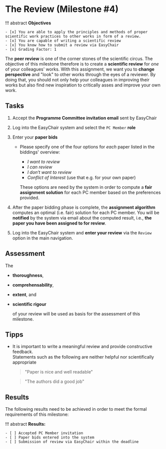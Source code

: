 # The Review (Milestone #4)

<!-- !!! question
    This milstone will be graded with factor: **1** -->

!!! abstract
    **Objectives**

    - [x] You are able to apply the principles and methods of proper scientific work practices to other works in form of a review.
    - [x] You are capable of writing a scientific review
    - [x] You know how to submit a review via EasyChair 
    - [x] Grading Factor: 1


The **peer review** is one of the corner stones of the scientific circus. The objective of this milestone therefore is to create a **scientific review** for _one_ of your colleagues' works. With this assignment, we want you to **change perspective** and "look" to other works through the eyes of a reviewer. By doing that, you should not only help your colleagues in improving their works but also find new inspiration to critically asses and improve your own work.


## Tasks

1. Accept the **Programme Committee invitation email** sent by EasyChair
      
2. Log into the EasyChair system and select the `PC Member` **role**

3. Enter your **paper bids** 

    - Please specify one of the four options for _each_ paper listed in the biddings' overview:
        - *I want to review*
        - *I can review*
        - *I don‘t want to review*
        - *Conflict of Interest* (use that e.g. for your own paper)
      
      These options are need by the system in order to compute a **fair assignment solution** for each PC member based on the preferences provided.

4. After the paper bidding phase is complete, the **assignment algorithm** computes an optimal (i.e. fair) solution for each PC member. You will be **notified** by the system via email about the computed result, i.e., **the paper you have been assigned to for review**. 

5. Log into the EasyChair system and **enter your review** via the `Review` option in the main navigation. 


## Assessment

The 

- **thoroughness**, 
- **comprehensability**, 
- **extent**, and 
- **scientific rigour** 
  
  of your review will be used as basis for the assessment of this milestone. 


## Tipps 

- It is important to write a meaningful review and provide constructive feedback.  
  Statements such as the following are neither helpful nor scientifically appropriate

    > "Paper is nice and well readable"
    
    > "The authors did a good job"
  




## Results

The following results need to be achieved in order to meet the formal requirements of this milestone:

!!! abstract
    __Results:__

    - [ ] Accepted PC Member invitation
    - [ ] Paper bids entered into the system
    - [ ] Submission of review via EasyChair within the deadline 

